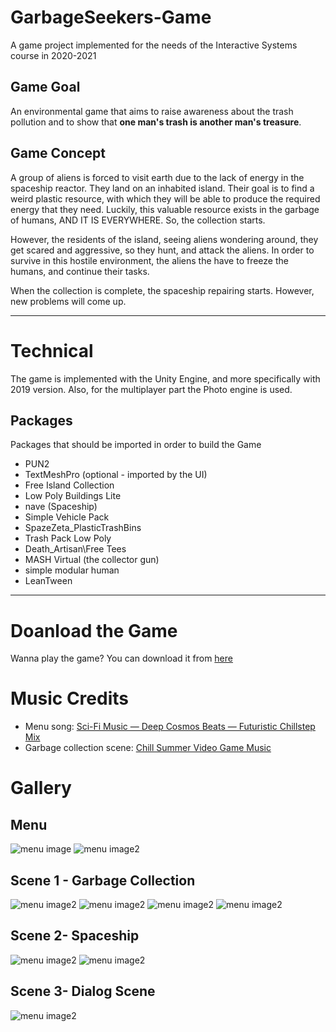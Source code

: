 # GarbageSeekers-Game

A game project implemented for the needs of the Interactive Systems course in 2020-2021

## Game Goal

An environmental game that aims to raise awareness about the trash pollution and to show that **one man's trash is another man's treasure**.

## Game Concept

A group of aliens is forced to visit earth due to the lack of energy in the spaceship reactor. They land on an inhabited island. Their goal is to find a weird plastic resource, with which they will be able to produce the required energy that they need. Luckily, this valuable resource exists in the garbage of humans, AND IT IS EVERYWHERE. So, the collection starts.

However, the residents of the island, seeing aliens wondering around, they get scared and aggressive, so they hunt, and attack the aliens. In order to survive in this hostile environment, the aliens the have to freeze the humans, and continue their tasks.

When the collection is complete, the spaceship repairing starts. However, new problems will come up.

---

# Technical

The game is implemented with the Unity Engine, and more specifically with 2019 version. Also, for the multiplayer part the Photo engine is used. 

## Packages

Packages that should be imported in order to build the Game

- PUN2
- TextMeshPro (optional - imported by the UI)
- Free Island Collection
- Low Poly Buildings Lite
- nave (Spaceship)
- Simple Vehicle Pack
- SpazeZeta_PlasticTrashBins
- Trash Pack Low Poly
- Death_Artisan\Free Tees
- MASH Virtual (the collector gun)
- simple modular human
- LeanTween

---

# Doanload the Game

Wanna play the game? You can download it from [here](https://drive.google.com/file/d/1XkneH2OEOST_-KWWaVysgVBrGSdpDUWC/view?usp=sharing)

# Music Credits

- Menu song: [Sci-Fi Music — Deep Cosmos Beats — Futuristic Chillstep Mix](https://youtu.be/VslI_7VEhck)
- Garbage collection scene: [Chill Summer Video Game Music](https://www.youtube.com/watch?v=K03UnwKedvg&ab_channel=SuperMediaAllStars)


# Gallery

## Menu 

![menu image](Gallery/menu0.png)
![menu image2](Gallery/menu.png)

## Scene 1 - Garbage Collection

![menu image2](Gallery/in-game.png)
![menu image2](Gallery/in-game2.png)
![menu image2](Gallery/in-game3.png)
![menu image2](Gallery/in-game4.png)

## Scene 2- Spaceship

![menu image2](Gallery/in-game5.png)
![menu image2](Gallery/in-game7.png)

## Scene 3- Dialog Scene

![menu image2](Gallery/in-game8.png)


